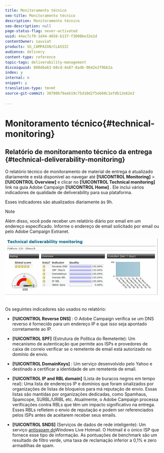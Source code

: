 ```yaml
---
title: Monitoramento técnico
seo-title: Monitoramento técnico
description: Monitoramento técnico
seo-description: null
page-status-flag: never-activated
uuid: 44ac7cf0-1d44-4656-b137-f3008be32e1d
contentOwner: sauviat
products: SG_CAMPAIGN/CLASSIC
audience: delivery
content-type: reference
topic-tags: deliverability-management
discoiquuid: 008d6a63-68cd-4e87-8adb-9642e2f9bb2a
index: y
internal: n
snippet: y
translation-type: tm+mt
source-git-commit: 38700b79aeb19c75d10d2f5eb60c1efdb12e62e3

---
```



# Monitoramento técnico{#technical-monitoring}

## Relatório de monitoramento técnico da entrega {#technical-deliverability-monitoring}

O relatório técnico de monitoramento de material de entrega é atualizado diariamente e está disponível ao navegar até **[!UICONTROL Monitoring]** > **[!UICONTROL Overview]** e clicar no **[!UICONTROL Technical monitoring]** link na guia Adobe Campaign **[!UICONTROL Home]** . Ele inclui vários indicadores de qualidade de deliverability para sua plataforma.

Esses indicadores são atualizados diariamente às 9h.

>[!NOTE]
>
>Além disso, você pode receber um relatório diário por email em um endereço especificado. Informe o endereço de email solicitado por email ou pelo Adobe Campaign Extranet.

![](assets/s_tn_del_monitoring.png)

Os seguintes indicadores são usados no relatório:

* **[!UICONTROL Reverse DNS]** : O Adobe Campaign verifica se um DNS reverso é fornecido para um endereço IP e que isso seja apontado corretamente ao IP.

* **[!UICONTROL SPF]** (Estrutura de Política do Remetente): Um mecanismo de autenticação que permite aos ISPs e provedores de caixa de correio verificar se o remetente de email está autorizado no domínio de envio.

   <!--
    >[!NOTE]
    >
    >The SPF may look **[!UICONTROL Acceptable]** (instead of **[!UICONTROL Good]**) since the report is currently unable to detect the presence of a “redirect” or “include” mechanism. This bug has been submitted to Adobe Campaign R&D to be fixed. In the meantime, please feel free to add 15 points to your global score to obtain your real rating (a **[!UICONTROL Good]** one corresponds to 96 points or higher).
    -->

* **[!UICONTROL DomainKeys]** : Um serviço desenvolvido pelo Yahoo e destinado a certificar a identidade de um remetente de email.

* **[!UICONTROL IP and RBL domain]** (Lista de buracos negros em tempo real): Uma lista de endereços IP e domínios que foram sinalizados por organizações de listas de bloqueios para má reputação de envio. Essas listas são mantidas por organizações dedicadas, como Spamhaus, Spamcope, SURBL/URIBL etc. Atualmente, o Adobe Campaign processa verificações contra RBLs que têm um impacto significativo na entrega. Esses RBLs refletem o envio de reputação e podem ser referenciados pelos ISPs antes de aceitarem receber seus emails.

* **[!UICONTROL SNDS]** (Serviços de dados de rede inteligente): Um serviço [antisspam do](https://sendersupport.olc.protection.outlook.com/snds/FAQ.aspx)Windows Live Hotmail. O Hotmail é o único ISP que fornece esse tipo de informação. As pontuações de benchmark são um resultado de filtro verde, uma taxa de reclamação inferior a 0,1% e zero armadilhas de spam.

<!--
* **[!UICONTROL Reputation Authority]**: This WatchGuard’s score is calculated in real time according to the feedback received from their network worldwide, and also from the different users who use their software.

    Administrators can use such tools to apply a first level filter on their messaging servers.
    If you click on the IP link within the technical report, it will lead you to reputationauthority.org, where you will have the possibility to clean the IP history and get a neutral score again.
    Nevertheless, this action is limited to a number of times per month.
    Please also be aware there is no support provided by WatchGuard‘s Reputation Authority (sending delisting requests is therefore useless). Otherwise, this scoring is based on the following: 
    * Message content (for example: presence of spam words). 
    * IP/Domains reputation (for example: your IPs are listed on an RBL). 
    * IP configuration (for example: IPs associated to different domains). 
    * Volumes sent by IP (for example: presence of peaks or significant variations).
    
    * **[!UICONTROL Sender Score]** : A database of reputed servers ([https://www.senderscore.org/](https://www.senderscore.org/)) issuing a score created by Return Path about your reputation. Think of it like a credit score, but for email senders.-->

<!--## Delivery Reports - Broadcast Statistics {#delivery-reports-broadcast-statistics}

Each delivery will generate a broadcast statistics report when you open a delivery in the “Deliveries List”, which includes some reputation metrics that may impact your deliverability:

![](assets/s_tn_del_monitoring.png)-->
